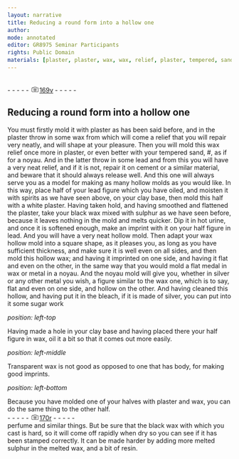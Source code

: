 ```yaml
---
layout: narrative
title: Reducing a round form into a hollow one
author:
mode: annotated
editor: GR8975 Seminar Participants
rights: Public Domain
materials: [plaster, plaster, wax, wax, relief, plaster, tempered, sand, noyau, cement, half, of, your, lead, figure, which, you, have, oiled, clay, base, white, plaster, plaster, black, wax, mixed, with, sulphur, hot, urine, half, figure, in, lead, noyau, noyau, silver, bleach, silver, clay, base, half, figure, wax, plaster, wax, perfume, black, wax, melted, sulphur, melted, wax, resin.]
---
```


 <br/>- - - - - <a href="http://gallica.bnf.fr/ark:/12148/btv1b10500001g/f344.image"><img src="../assets/photo-icon.png" alt="folio image: " style="display:inline-block; margin-bottom:-3px;"/>169v</a> - - - - - <br/> 
## Reducing a round form into a hollow one

 
You must firstly mold it with plaster as has been said before, and in the plaster throw in some wax from which will come a relief that you will repair very neatly, and will shape at your pleasure. Then you will mold this wax relief once more in plaster, or even better with your tempered sand, #, as if for a noyau. And in the latter throw in some lead and from this you will have a very neat relief, and if it is not, repair it on cement or a similar material, and beware that it should always release well. And this one will always serve you as a model for making as many hollow molds as you would like. In this way, place half of your lead figure which you have oiled, and moisten it with spirits as we have seen above, on your clay base, then mold this half with a white plaster. Having taken hold, and having smoothed and flattened the plaster, take your black wax mixed with sulphur as we have seen before, because it leaves nothing in the mold and melts quicker. Dip it in hot urine, and once it is softened enough, make an imprint with it on your half figure in lead. And you will have a very neat hollow mold. Then adapt your wax hollow mold into a square shape, as it pleases you, as long as you have sufficient thickness, and make sure it is well even on all sides, and then mold this hollow wax; and having it imprinted on one side, and having it flat and even on the other, in the same way that you would mold a flat medal in wax or metal in a noyau. And the noyau mold will give you, whether in silver or any other metal you wish, a figure similar to the wax one, which is to say, flat and even on one side, and hollow on the other. And having cleaned this hollow, and having put it in the bleach, if it is made of silver, you can put into it some sugar work
 
*position: left-top*

Having made a hole in your clay base and having placed there your half figure in wax, oil it a bit so that it comes out more easily.
 
*position: left-middle*

Transparent wax is not good as opposed to one that has body, for making good imprints.
  
*position: left-bottom*

Because you have molded one of your halves with plaster and wax, you can do the same thing to the other half.
 <br/>- - - - - <a href="http://gallica.bnf.fr/ark:/12148/btv1b10500001g/f345.image"><img src="../assets/photo-icon.png" alt="folio image: " style="display:inline-block; margin-bottom:-3px;"/>170r</a> - - - - - <br/> 
perfume and similar things. But be sure that the black wax with which you cast is hard, so it will come off rapidly when dry so you can see if it has been stamped correctly. It can be made harder by adding more melted sulphur in the melted wax, and a bit of resin.
 